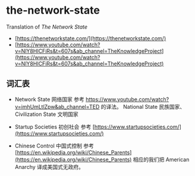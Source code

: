 # the-network-state
Translation of *The Network State*

- [https://thenetworkstate.com/](https://thenetworkstate.com/)
- [https://www.youtube.com/watch?v=NlY8HICFiRs&t=607s&ab_channel=TheKnowledgeProject](https://www.youtube.com/watch?v=NlY8HICFiRs&t=607s&ab_channel=TheKnowledgeProject)

## 词汇表
- Network State 
网络国家
参考 https://www.youtube.com/watch?v=imhUmLtlZpw&ab_channel=TED 的译法。
National State 民族国家、Civilization State 文明国家

- Startup Societies 
初创社会
参考 [https://www.startupsocieties.com/](https://www.startupsocieties.com/)

- Chinese Control
中国式控制
参考 [https://en.wikipedia.org/wiki/Chinese_Parents](https://en.wikipedia.org/wiki/Chinese_Parents)
相应的我们把 American Anarchy 译成美国式无政府。



